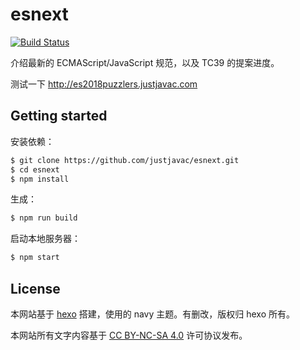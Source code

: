 # esnext

[![Build Status](https://travis-ci.org/justjavac/esnext.svg?branch=master)](https://travis-ci.org/justjavac/esnext)

介绍最新的 ECMAScript/JavaScript 规范，以及 TC39 的提案进度。

测试一下 http://es2018puzzlers.justjavac.com

## Getting started

安装依赖：

``` bash
$ git clone https://github.com/justjavac/esnext.git
$ cd esnext
$ npm install
```

生成：

``` bash
$ npm run build
```

启动本地服务器：

``` bash
$ npm start
```

## License

本网站基于 [hexo](https://github.com/hexojs/hexo) 搭建，使用的 navy 主题。有删改，版权归 hexo 所有。

本网站所有文字内容基于 [CC BY-NC-SA 4.0](https://creativecommons.org/licenses/by-nc-sa/4.0) 许可协议发布。
